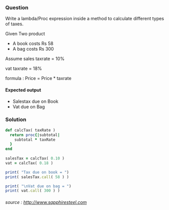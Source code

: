 ### Question

Write a lambda/Proc expression inside a method to calculate different types of taxes.


Given Two product
* A  book costs Rs 58
* A bag costs Rs 300

Assume sales taxrate = 10%

vat taxrate = 18%

formula : Price = Price * taxrate


#### Expected output

* Salestax due on Book
* Vat due on Bag

### Solution
```ruby
def calcTax( taxRate )  
  return proc{|subtotal|  
    subtotal * taxRate  
  }   
end  
    
salesTax = calcTax( 0.10 )  
vat = calcTax( 0.18 )  

print( "Tax due on book = ")  
print( salesTax.call( 58 ) )  

print( "\nVat due on bag = ")  
print( vat.call( 300 ) )   

```  
######  source :  http://www.sapphiresteel.com 
